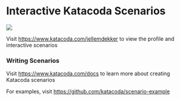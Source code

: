 # Interactive Katacoda Scenarios

[![](http://shields.katacoda.com/katacoda/jellemdekker/count.svg)](https://www.katacoda.com/jellemdekker "Get your profile on Katacoda.com")

Visit https://www.katacoda.com/jellemdekker to view the profile and interactive scenarios

### Writing Scenarios
Visit https://www.katacoda.com/docs to learn more about creating Katacoda scenarios

For examples, visit https://github.com/katacoda/scenario-example
